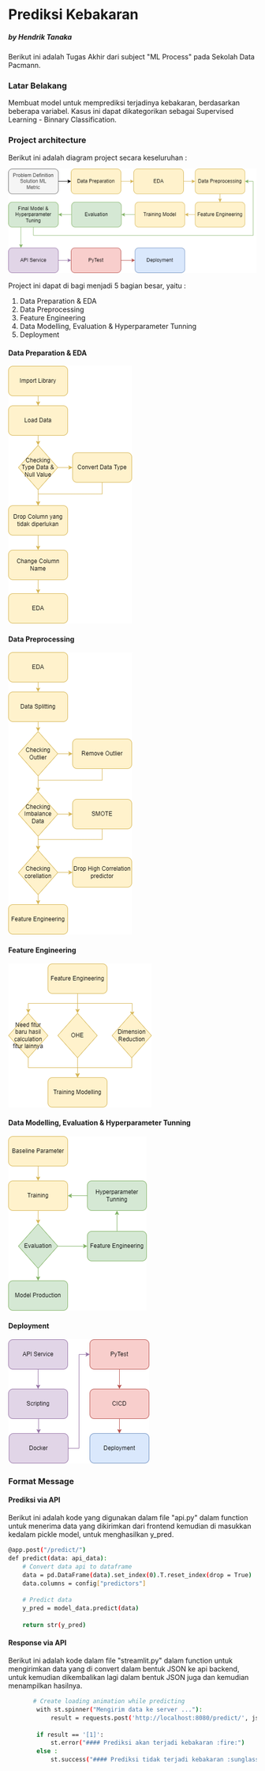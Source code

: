 # Prediksi Kebakaran 
##### by Hendrik Tanaka
  
  
Berikut ini adalah Tugas Akhir dari subject "ML Process" pada Sekolah Data Pacmann.

### Latar Belakang
Membuat model untuk memprediksi terjadinya kebakaran, berdasarkan beberapa variabel. Kasus ini dapat dikategorikan sebagai Supervised Learning - Binnary Classification.

### Project architecture
Berikut ini adalah diagram project secara keseluruhan :  

![alt text](https://github.com/hendrikt1479/ml_project_final/blob/master/images/project.png?raw=true)

Project ini dapat di bagi menjadi 5 bagian besar, yaitu :
1. Data Preparation & EDA
2. Data Preprocessing
3. Feature Engineering
4. Data Modelling, Evaluation & Hyperparameter Tunning
5. Deployment

#### Data Preparation & EDA
![alt text](https://github.com/hendrikt1479/ml_project_final/blob/master/images/dataprep.png?raw=true)

#### Data Preprocessing
![alt text](https://github.com/hendrikt1479/ml_project_final/blob/master/images/datapreprop.png?raw=true)

#### Feature Engineering
![alt text](https://github.com/hendrikt1479/ml_project_final/blob/master/images/feateng.png?raw=true)

#### Data Modelling, Evaluation & Hyperparameter Tunning
![alt text](https://github.com/hendrikt1479/ml_project_final/blob/master/images/model.png?raw=true)

#### Deployment
![alt text](https://github.com/hendrikt1479/ml_project_final/blob/master/images/deploy.png?raw=true)

### Format Message
#### Prediksi via API
Berikut ini adalah kode yang digunakan dalam file "api.py" dalam function untuk menerima data yang dikirimkan dari frontend kemudian di masukkan kedalam pickle model, untuk menghasilkan y_pred.
```bash
@app.post("/predict/")
def predict(data: api_data):    
    # Convert data api to dataframe
    data = pd.DataFrame(data).set_index(0).T.reset_index(drop = True)  # type: ignore
    data.columns = config["predictors"]

    # Predict data
    y_pred = model_data.predict(data)

    return str(y_pred)
```

#### Response via API
Berikut ini adalah kode dalam file "streamlit.py" dalam function untuk mengirimkan data yang di convert dalam bentuk JSON ke api backend, untuk kemudian dikembalikan lagi dalam bentuk JSON juga dan kemudian menampilkan hasilnya.
```bash
       # Create loading animation while predicting
        with st.spinner("Mengirim data ke server ..."):
            result = requests.post('http://localhost:8080/predict/', json = raw_data).json()
       
        if result == '[1]':
            st.error("#### Prediksi akan terjadi kebakaran :fire:")
        else :
            st.success("#### Prediksi tidak terjadi kebakaran :sunglasses:")
```



